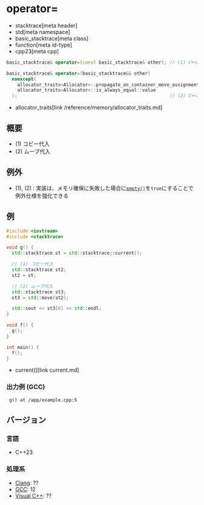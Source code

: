 # operator=
* stacktrace[meta header]
* std[meta namespace]
* basic_stacktrace[meta class]
* function[meta id-type]
* cpp23[meta cpp]

```cpp
basic_stacktrace& operator=(const basic_stacktrace& other); // (1) C++23

basic_stacktrace& operator=(basic_stacktrace&& other)
  noexcept(
    allocator_traits<Allocator>::propagate_on_container_move_assignment::value ||
    allocator_traits<Allocator>::is_always_equal::value
  );                                                        // (2) C++23
```
* allocator_traits[link /reference/memory/allocator_traits.md]

## 概要
- (1) コピー代入
- (2) ムーブ代入


## 例外
- (1), (2) : 実装は、メモリ確保に失敗した場合に[`empty()`](empty.md)を`true`にすることで例外仕様を強化できる


## 例
```cpp example
#include <iostream>
#include <stacktrace>

void g() {
  std::stacktrace st = std::stacktrace::current();

  // (1) コピー代入
  std::stacktrace st2;
  st2 = st;

  // (2) ムーブ代入
  std::stacktrace st3;
  st3 = std::move(st2);

  std::cout << st3[0] << std::endl;
}

void f() {
  g();
}

int main() {
  f();
}
```
* current()[link current.md]

### 出力例 (GCC)
```
 g() at /app/example.cpp:5
```


## バージョン
### 言語
- C++23

### 処理系
- [Clang](/implementation.md#clang): ??
- [GCC](/implementation.md#gcc): 12
- [Visual C++](/implementation.md#visual_cpp): ??
